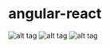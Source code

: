 # angular-react

![alt tag](https://cloud.githubusercontent.com/assets/6887120/10417856/79f40da6-704a-11e5-9471-2c0c793a3683.png)
![alt tag](https://cloud.githubusercontent.com/assets/6887120/10417857/79faf648-704a-11e5-9213-d407ecc31bad.png)
![alt tag](https://cloud.githubusercontent.com/assets/6887120/10417858/79ffdb36-704a-11e5-859d-d8aceae2f4a6.png)
